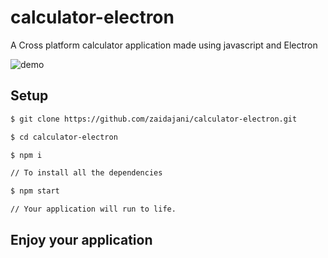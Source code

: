 # calculator-electron

A Cross platform calculator application made using javascript and Electron

![demo](./demo-app.png)

## Setup

```sh
$ git clone https://github.com/zaidajani/calculator-electron.git

$ cd calculator-electron

$ npm i

// To install all the dependencies

$ npm start 

// Your application will run to life.
```

## Enjoy your application
